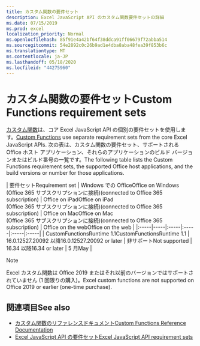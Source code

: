 ```yaml
---
title: カスタム関数の要件セット
description: Excel JavaScript API のカスタム関数要件セットの詳細
ms.date: 07/15/2019
ms.prod: excel
localization_priority: Normal
ms.openlocfilehash: 85f91e4a42bf64f38ddca91ff06679f72abba514
ms.sourcegitcommit: 54e2892c0c26b9ad1e4dba8aba48fea39f853b6c
ms.translationtype: MT
ms.contentlocale: ja-JP
ms.lasthandoff: 05/18/2020
ms.locfileid: "44275960"
---
```

# <a name="custom-functions-requirement-sets"></a><span data-ttu-id="290ac-103">カスタム関数の要件セット</span><span class="sxs-lookup"><span data-stu-id="290ac-103">Custom Functions requirement sets</span></span>

<span data-ttu-id="290ac-104">[カスタム関数](./custom-functions-overview.md)は、コア Excel JavaScript API の個別の要件セットを使用します。</span><span class="sxs-lookup"><span data-stu-id="290ac-104">[Custom Functions](./custom-functions-overview.md) use separate requirement sets from the core Excel JavaScript APIs.</span></span> <span data-ttu-id="290ac-105">次の表は、カスタム関数の要件セット、サポートされる Office ホスト アプリケーション、それらのアプリケーションのビルド バージョンまたはビルド番号の一覧です。</span><span class="sxs-lookup"><span data-stu-id="290ac-105">The following table lists the Custom Functions requirement sets, the supported Office host applications, and the build versions or number for those applications.</span></span>

|  <span data-ttu-id="290ac-106">要件セット</span><span class="sxs-lookup"><span data-stu-id="290ac-106">Requirement set</span></span>  |  <span data-ttu-id="290ac-107">Windows での Office</span><span class="sxs-lookup"><span data-stu-id="290ac-107">Office on Windows</span></span><br><span data-ttu-id="290ac-108">(Office 365 サブスクリプションに接続)</span><span class="sxs-lookup"><span data-stu-id="290ac-108">(connected to Office 365 subscription)</span></span>  |  <span data-ttu-id="290ac-109">Office on iPad</span><span class="sxs-lookup"><span data-stu-id="290ac-109">Office on iPad</span></span><br><span data-ttu-id="290ac-110">(Office 365 サブスクリプションに接続)</span><span class="sxs-lookup"><span data-stu-id="290ac-110">(connected to Office 365 subscription)</span></span>  |  <span data-ttu-id="290ac-111">Office on Mac</span><span class="sxs-lookup"><span data-stu-id="290ac-111">Office on Mac</span></span><br><span data-ttu-id="290ac-112">(Office 365 サブスクリプションに接続)</span><span class="sxs-lookup"><span data-stu-id="290ac-112">(connected to Office 365 subscription)</span></span>  | <span data-ttu-id="290ac-113">Office on the web</span><span class="sxs-lookup"><span data-stu-id="290ac-113">Office on the web</span></span> |
|:-----|-----|:-----|:-----|:-----|:-----|
| <span data-ttu-id="290ac-114">CustomFunctionsRuntime 1.1</span><span class="sxs-lookup"><span data-stu-id="290ac-114">CustomFunctionsRuntime 1.1</span></span> | <span data-ttu-id="290ac-115">16.0.12527.20092 以降</span><span class="sxs-lookup"><span data-stu-id="290ac-115">16.0.12527.20092 or later</span></span> | <span data-ttu-id="290ac-116">非サポート</span><span class="sxs-lookup"><span data-stu-id="290ac-116">Not supported</span></span> | <span data-ttu-id="290ac-117">16.34 以降</span><span class="sxs-lookup"><span data-stu-id="290ac-117">16.34 or later</span></span> | <span data-ttu-id="290ac-118">5 月</span><span class="sxs-lookup"><span data-stu-id="290ac-118">May</span></span> |

> [!NOTE]
> <span data-ttu-id="290ac-119">Excel カスタム関数は Office 2019 またはそれ以前のバージョンではサポートされていません (1 回限りの購入)。</span><span class="sxs-lookup"><span data-stu-id="290ac-119">Excel custom functions are not supported on Office 2019 or earlier (one-time purchase).</span></span>

## <a name="see-also"></a><span data-ttu-id="290ac-120">関連項目</span><span class="sxs-lookup"><span data-stu-id="290ac-120">See also</span></span>

- [<span data-ttu-id="290ac-121">カスタム関数のリファレンスドキュメント</span><span class="sxs-lookup"><span data-stu-id="290ac-121">Custom Functions Reference Documentation</span></span>](/javascript/api/custom-functions-runtime)
- [<span data-ttu-id="290ac-122">Excel JavaScript API の要件セット</span><span class="sxs-lookup"><span data-stu-id="290ac-122">Excel JavaScript API requirement sets</span></span>](../reference/requirement-sets/excel-api-requirement-sets.md)
